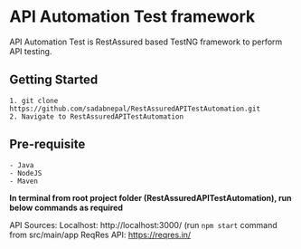 # API Automation Test framework
API Automation Test is RestAssured based TestNG framework to perform API testing.

## Getting Started
```
1. git clone https://github.com/sadabnepal/RestAssuredAPITestAutomation.git
2. Navigate to RestAssuredAPITestAutomation
```
## Pre-requisite
    - Java
    - NodeJS
    - Maven

**In terminal from root project folder (RestAssuredAPITestAutomation), run below commands as required**

API Sources:
Localhost: http://localhost:3000/ (run `npm start` command from src/main/app
ReqRes API: https://reqres.in/